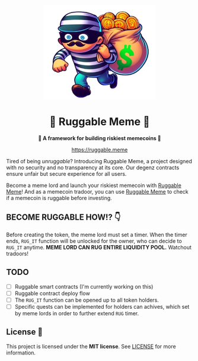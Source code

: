 <!-- prettier-ignore-start -->
<!-- markdownlint-disable -->

<!-- ************************************* -->
<!-- *        HEADER WITH LOGO           * -->
<!-- ************************************* -->
<p align="center">
  <img src="assets/logo/logo.png" height="256">
</p>

<h1 align="center">💸 Ruggable Meme 💸</h1>

<p align="center">
  <strong>🧨 A framework for building riskiest memecoins 🧨</strong>
</p>

<p align="center">
  <a href="https://ruggable.meme">https://ruggable.meme</a>
</p>

Tired of being _unruggable_? Introducing Ruggable Meme, a project designed with no security and no transparency at its core. Our degenz contracts ensure unfair but secure experience for all users.

Become a meme lord and launch your riskiest memecoin with [Ruggable Meme](https://ruggable.meme)! And as a memecoin tradoor, you can use [Ruggable Meme](https://ruggable.meme) to check if a memecoin is ruggable before investing.

## BECOME RUGGABLE HOW!? 👇

Before creating the token, the meme lord must set a timer. When the timer ends, `RUG_IT` function will be unlocked for the owner, who can decide to `RUG_IT` anytime. **MEME LORD CAN RUG ENTIRE LIQUIDITY POOL.** Watchout tradoors!

## TODO

-   [ ] Ruggable smart contracts (I'm currently working on this)
-   [ ] Ruggable contract deploy flow
-   [ ] The `RUG_IT` function can be opened up to all token holders.
-   [ ] Specific quests can be implemented for holders can achives, which set by meme lords in order to further extend `RUG` timer.

## License 📖

This project is licensed under the **MIT license**. See [LICENSE](LICENSE) for more information.
